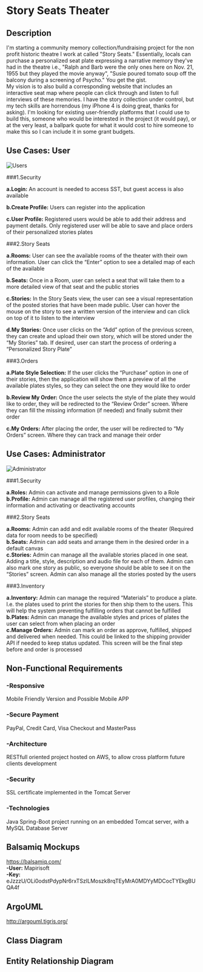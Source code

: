 # Story Seats Theater

## Description

I'm starting a community memory collection/fundraising project for the non profit historic theatre I work at called "Story Seats." Essentially, locals can purchase a personalized seat plate expressing a narrative memory they've had in the theatre i.e., "Ralph and Barb were the only ones here on Nov. 21, 1955 but they played the movie anyway", "Susie poured tomato soup off the balcony during a screening of Psycho." You get the gist.  
My vision is to also build a corresponding website that includes an interactive seat map where people can click through and listen to full interviews of these memories. I have the story collection under control, but my tech skills are horrendous (my iPhone 4 is doing great, thanks for asking). I'm looking for existing user-friendly platforms that I could use to build this, someone who would be interested in the project (it would pay), or at the very least, a ballpark quote for what it would cost to hire someone to make this so I can include it in some grant budgets.   

## Use Cases: User
![Users](https://i.imgur.com/0M2ccAk.png)

###1.Security

**a.Login:** An account is needed to access SST, but guest access is also available  

**b.Create Profile:** Users can register into the application  

**c.User Profile:** Registered users would be able to add their address and payment details. Only registered user will be able to save and place orders of their personalized stories plates  

###2.Story Seats

**a.Rooms:** User can see the available rooms of the theater with their own information. User can click the “Enter” option to see a detailed map of each of the available  

**b.Seats:** Once in a Room, user can select a seat that will take them to a more detailed view of that seat and the public stories  

**c.Stories:** In the Story Seats view, the user can see a visual representation of the posted stories that have been made public. User can hover the mouse on the story to see a written version of the interview and can click on top of it to listen to the interview  

**d.My Stories:** Once user clicks on the “Add” option of the previous screen, they can create and upload their own story, which will be stored under the “My Stories” tab. If desired, user can start the process of ordering a “Personalized Story Plate”   

###3.Orders

**a.Plate Style Selection:** If the user clicks the “Purchase” option in one of their stories, then the application will show them a preview of all the available plates styles, so they can select the one they would like to order  

**b.Review My Order:** Once the user selects the style of the plate they would like to order, they will be redirected to the “Review Order” screen. Where they can fill the missing information (if needed) and finally submit their order  

**c.My Orders:** After placing the order, the user will be redirected to “My Orders” screen. Where they can track and manage their order  

## Use Cases: Administrator

![Administrator](https://i.imgur.com/fpjel24.png)

###1.Security

**a.Roles:** Admin can activate and manage permissions given to a Role  
**b.Profile:** Admin can manage all the registered user profiles, changing their information and activating or deactivating accounts  

###2.Story Seats

**a.Rooms:** Admin can add and edit available rooms of the theater (Required data for room needs to be specified)  
**b.Seats:** Admin can add seats and arrange them in the desired order in a default canvas  
**c.Stories:** Admin can manage all the available stories placed in one seat. Adding a title, style, description and audio file for each of them. Admin can also mark one story as public, so everyone should be able to see it on the “Stories” screen. Admin can also manage all the stories posted by the users  

###3.Inventory

**a.Inventory:** Admin can manage the required “Materials” to produce a plate. I.e. the plates used to print the stories for then ship them to the users. This will help the system preventing fulfilling orders that cannot be fulfilled  
**b.Plates:** Admin can manage the available styles and prices of plates the user can select from when placing an order  
**c.Manage Orders:** Admin can mark an order as approve, fulfilled, shipped and delivered when needed. This could be linked to the shipping provider API if needed to keep status updated. This screen will be the final step before and order is processed  


## Non-Functional Requirements

### -Responsive
Mobile Friendly Version and Possible Mobile APP

### -Secure Payment
PayPal, Credit Card, Visa Checkout and MasterPass

### -Architecture
RESTfull oriented project hosted on AWS, to allow cross platform future clients development

### -Security
SSL certificate implemented in the Tomcat Server

### -Technologies
Java Spring-Boot project running on an embedded Tomcat server, with a MySQL Database Server

## Balsamiq Mockups
https://balsamiq.com/  
**-User:** Mapirisoft  
**-Key:** eJzzzU/OLi0odstPdypNr6rxTSzILMoszk8rqTEyMrA0MDYyMDCocTYEkgBUQA4f  

## ArgoUML
http://argouml.tigris.org/

## Class Diagram

## Entity Relationship Diagram
